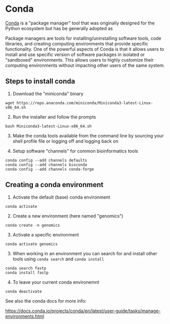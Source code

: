 # Conda

[Conda](https://docs.conda.io/en/latest/) is a "package manager" tool that was originally designed for the Python ecosystem but has be generally adopted as

Package managers are tools for installing/uninstalling software tools, code libraries, and creating computing environments that provide specific functionality.  One of the powerful aspects of Conda is that it allows users to install and use specific version of software packages in isolated or "sandboxed" environments.  This allows users to highly customize their computing environments without impacting other users of the same system.


## Steps to install conda

1. Download the "miniconda" binary 
```
wget https://repo.anaconda.com/miniconda/Miniconda3-latest-Linux-x86_64.sh
```

2. Run the installer and follow the prompts
```
bash Miniconda3-latest-Linux-x86_64.sh
```

3. Make the conda tools available from the command line by sourcing your shell profile file or logging off and logging back on


4. Setup software "channels" for common bioinformatics tools

```
conda config --add channels defaults
conda config --add channels bioconda
conda config --add channels conda-forge
```

## Creating a conda environment

1. Activate the default (base) conda environment
```
conda activate
```

2. Create a new environment (here named "genomics") 
```
conda create -n genomics
```

3.  Activate a specific environment
```
conda activate genomics
```

3. When working in an environment you can search for and install other tools using `conda search` and `conda install`

```
conda search fastp
conda install fastp
```

4. To leave your current conda environemnt
```
conda deactivate
```


See also the conda docs for more info:

https://docs.conda.io/projects/conda/en/latest/user-guide/tasks/manage-environments.html